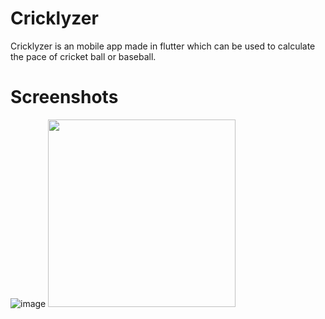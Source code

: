 # Cricklyzer
Cricklyzer  is an mobile app made in flutter which can be used to calculate the pace of cricket ball or baseball. 

# Screenshots

![image](https://github.com/user-attachments/assets/03e47cd5-8622-4600-80a0-c1a991610d79)
<img src="[images/example.png](https://github.com/user-attachments/assets/cd0295d8-5647-4f39-bf61-874ed2cd2c70)" width="300" />


